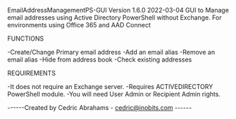 EmailAddressManagementPS-GUI
Version 1.6.0 2022-03-04
GUI to Manage email addresses using Active Directory PowerShell without Exchange.
For environments using Office 365 and AAD Connect 

FUNCTIONS

-Create/Change Primary email address
-Add an email alias
-Remove an email alias
-Hide from address book
-Check existing addresses

REQUIREMENTS

-It does not require an Exchange server.
-Requires ACTIVEDIRECTORY PowerShell module.
-You will need User Admin or Recipient Admin rights.

------Created by Cedric Abrahams - cedric@inobits.com  ------

